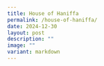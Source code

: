 ```yaml
---
title: House of Haniffa
permalink: /house-of-haniffa/
date: 2024-12-30
layout: post
description: ""
image: ""
variant: markdown
---
```


